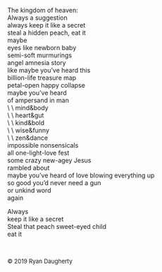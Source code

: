 The kingdom of heaven:  
Always a suggestion  
always keep it like a secret  
steal a hidden peach, eat it  
maybe  
eyes like newborn baby   
semi-soft murmurings   
angel amnesia story   
like maybe you’ve heard this  
billion-life treasure map  
petal-open happy collapse  
maybe you’ve heard  
of ampersand in man  
\  \  mind&body  
\  \  heart&gut  
\  \  kind&bold  
\  \  wise&funny  
\  \  zen&dance  
impossible nonsensicals  
all one-light-love fest  
some crazy new-agey Jesus  
rambled about  
maybe you’ve heard of love blowing everything up  
so good you’d never need a gun  
or unkind word   
again  
  
Always  
keep it like a secret   
Steal that peach sweet-eyed child  
eat it  

<br> 

<font size=2>© 2019 Ryan Daugherty</font> 